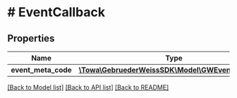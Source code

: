 # # EventCallback

## Properties

Name | Type | Description | Notes
------------ | ------------- | ------------- | -------------
**event_meta_code** | [**\Towa\GebruederWeissSDK\Model\GWEventMetaCode**](GWEventMetaCode.md) |  | [optional]

[[Back to Model list]](../../README.md#models) [[Back to API list]](../../README.md#endpoints) [[Back to README]](../../README.md)
